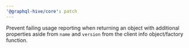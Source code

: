 ```yaml
---
'@graphql-hive/core': patch
---
```


Prevent failing usage reporting when returning an object with additional properties aside from
`name` and `version` from the client info object/factory function.
